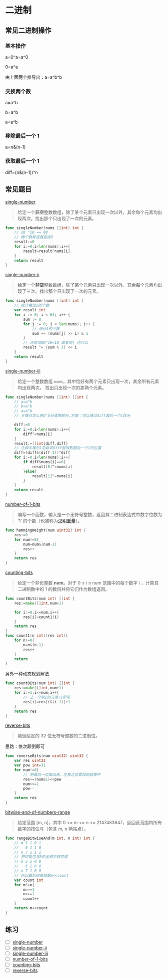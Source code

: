 # 二进制

## 常见二进制操作

### 基本操作

a=0^a=a^0

0=a^a

由上面两个推导出：a=a^b^b

### 交换两个数

a=a^b

b=a^b

a=a^b

### 移除最后一个 1

a=n&(n-1)

### 获取最后一个 1

diff=(n&(n-1))^n

## 常见题目

[single-number](https://leetcode-cn.com/problems/single-number/)

> 给定一个**非空**整数数组，除了某个元素只出现一次以外，其余每个元素均出现两次。找出那个只出现了一次的元素。

```go
func singleNumber(nums []int) int {
    // 10 ^10 == 00
    // 两个数异或就变成0
    result:=0
    for i:=0;i<len(nums);i++{
        result=result^nums[i]
    }
    return result
}
```

[single-number-ii](https://leetcode-cn.com/problems/single-number-ii/)

> 给定一个**非空**整数数组，除了某个元素只出现一次以外，其余每个元素均出现了三次。找出那个只出现了一次的元素。

```go
func singleNumber(nums []int) int {
	// 统计每位1的个数
	var result int
	for i := 0; i < 64; i++ {
		sum := 0
		for j := 0; j < len(nums); j++ {
			// 统计1的个数
			sum += (nums[j] >> i) & 1
		}
		// 还原位00^10=10 或者用| 也可以
		result ^= (sum % 3) << i
	}
	return result
}
```

[single-number-iii](https://leetcode-cn.com/problems/single-number-iii/)

> 给定一个整数数组  `nums`，其中恰好有两个元素只出现一次，其余所有元素均出现两次。 找出只出现一次的那两个元素。

```go
func singleNumber(nums []int) []int {
    // a=a^b
    // b=a^b
    // a=a^b
    // 关键点怎么把a^b分成两部分,方案：可以通过diff最后一个1区分

    diff:=0
    for i:=0;i<len(nums);i++{
        diff^=nums[i]
    }
    result:=[]int{diff,diff}
    // 去掉末尾的1后异或diff就得到最后一个1的位置
    diff=(diff&(diff-1))^diff
    for i:=0;i<len(nums);i++{
        if diff&nums[i]==0{
            result[0]^=nums[i]
        }else{
            result[1]^=nums[i]
        }
    }
    return result
}
```

[number-of-1-bits](https://leetcode-cn.com/problems/number-of-1-bits/)

> 编写一个函数，输入是一个无符号整数，返回其二进制表达式中数字位数为 ‘1’  的个数（也被称为[汉明重量](https://baike.baidu.com/item/%E6%B1%89%E6%98%8E%E9%87%8D%E9%87%8F)）。

```go
func hammingWeight(num uint32) int {
    res:=0
    for num!=0{
        num=num&(num-1)
        res++
    }
    return res
}
```

[counting-bits](https://leetcode-cn.com/problems/counting-bits/)

> 给定一个非负整数  **num**。对于  0 ≤ i ≤ num  范围中的每个数字  i ，计算其二进制数中的 1 的数目并将它们作为数组返回。

```go
func countBits(num int) []int {
    res:=make([]int,num+1)

    for i:=0;i<=num;i++{
        res[i]=count1(i)
    }
    return res
}
func count1(n int)(res int){
    for n!=0{
        n=n&(n-1)
        res++
    }
    return
}
```

另外一种动态规划解法

```go
func countBits(num int) []int {
    res:=make([]int,num+1)
    for i:=1;i<=num;i++{
        // 上一个缺1的元素+1即可
        res[i]=res[i&(i-1)]+1
    }
    return res
}
```

[reverse-bits](https://leetcode-cn.com/problems/reverse-bits/)

> 颠倒给定的 32 位无符号整数的二进制位。

思路：依次颠倒即可

```go
func reverseBits(num uint32) uint32 {
    var res uint32
    var pow int=31
    for num!=0{
        // 把最后一位取出来，左移之后累加到结果中
        res+=(num&1)<<pow
        num>>=1
        pow--
    }
    return res
}
```

[bitwise-and-of-numbers-range](https://leetcode-cn.com/problems/bitwise-and-of-numbers-range/)

> 给定范围 \[m, n]，其中 0 <= m <= n <= 2147483647，返回此范围内所有数字的按位与（包含 m, n 两端点）。

```go
func rangeBitwiseAnd(m int, n int) int {
    // m 5 1 0 1
    //   6 1 1 0
    // n 7 1 1 1
    // 把可能包含0的全部右移变成
    // m 5 1 0 0
    //   6 1 0 0
    // n 7 1 0 0
    // 所以最后结果就是m<<count
    var count int
    for m!=n{
        m>>=1
        n>>=1
        count++
    }
    return m<<count
}
```

## 练习

* [ ] [single-number](https://leetcode-cn.com/problems/single-number/)
* [ ] [single-number-ii](https://leetcode-cn.com/problems/single-number-ii/)
* [ ] [single-number-iii](https://leetcode-cn.com/problems/single-number-iii/)
* [ ] [number-of-1-bits](https://leetcode-cn.com/problems/number-of-1-bits/)
* [ ] [counting-bits](https://leetcode-cn.com/problems/counting-bits/)
* [ ] [reverse-bits](https://leetcode-cn.com/problems/reverse-bits/)
